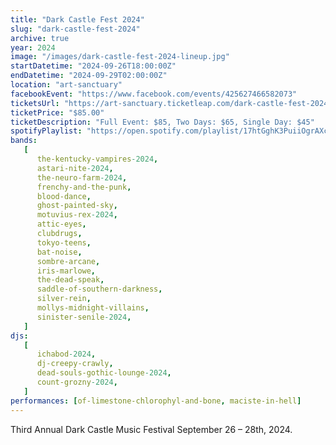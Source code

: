 ```yaml
---
title: "Dark Castle Fest 2024"
slug: "dark-castle-fest-2024"
archive: true
year: 2024
image: "/images/dark-castle-fest-2024-lineup.jpg"
startDatetime: "2024-09-26T18:00:00Z"
endDatetime: "2024-09-29T02:00:00Z"
location: "art-sanctuary"
facebookEvent: "https://www.facebook.com/events/425627466582073"
ticketsUrl: "https://art-sanctuary.ticketleap.com/dark-castle-fest-2024"
ticketPrice: "$85.00"
ticketDescription: "Full Event: $85, Two Days: $65, Single Day: $45"
spotifyPlaylist: "https://open.spotify.com/playlist/17htGghK3PuiiOgrAXcAPe"
bands:
   [
      the-kentucky-vampires-2024,
      astari-nite-2024,
      the-neuro-farm-2024,
      frenchy-and-the-punk,
      blood-dance,
      ghost-painted-sky,
      motuvius-rex-2024,
      attic-eyes,
      clubdrugs,
      tokyo-teens,
      bat-noise,
      sombre-arcane,
      iris-marlowe,
      the-dead-speak,
      saddle-of-southern-darkness,
      silver-rein,
      mollys-midnight-villains,
      sinister-senile-2024,
   ]
djs:
   [
      ichabod-2024,
      dj-creepy-crawly,
      dead-souls-gothic-lounge-2024,
      count-grozny-2024,
   ]
performances: [of-limestone-chlorophyl-and-bone, maciste-in-hell]
---
```


Third Annual Dark Castle Music Festival September 26 – 28th, 2024.
